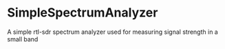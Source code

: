 # SimpleSpectrumAnalyzer
A simple rtl-sdr spectrum analyzer used for measuring signal strength in a small band 

